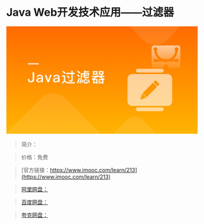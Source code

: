 # Java Web开发技术应用——过滤器

![img](../../assets/5fe442e10001e5cb05400304.jpg)

> 简介：

> 价格：免费

> [官方链接：https://www.imooc.com/learn/213](https://www.imooc.com/learn/213)

> [阿里网盘：]()

> [百度网盘：]()

> [夸克网盘：]()
